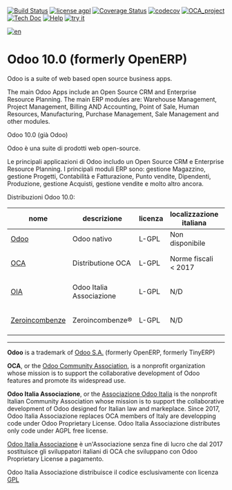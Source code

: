 [![Build Status](https://travis-ci.org/Odoo-Italia-Associazione/OCB.svg?branch=10.0)](https://travis-ci.org/Odoo-Italia-Associazione/OCB)
[![license agpl](https://img.shields.io/badge/licence-AGPL--3-blue.svg)](http://www.gnu.org/licenses/agpl-3.0.html)
[![Coverage Status](https://coveralls.io/repos/github/Odoo-Italia-Associazione/OCB/badge.svg?branch=10.0)](https://coveralls.io/github/Odoo-Italia-Associazione/OCB?branch=10.0)
[![codecov](https://codecov.io/gh/Odoo-Italia-Associazione/OCB/branch/10.0/graph/badge.svg)](https://codecov.io/gh/Odoo-Italia-Associazione/OCB/branch/10.0)
[![OCA_project](http://www.Odoo-Italia-Associazione.it/wp-content/uploads/ci-ct/prd/button-oca-10.svg)](https://github.com/OCA/OCB/tree/10.0)
[![Tech Doc](http://www.Odoo-Italia-Associazione.it/wp-content/uploads/ci-ct/prd/button-docs-10.svg)](http://wiki.Odoo-Italia-Associazione.org/en/Odoo/10.0/dev)
[![Help](http://www.Odoo-Italia-Associazione.it/wp-content/uploads/ci-ct/prd/button-help-10.svg)](http://wiki.Odoo-Italia-Associazione.org/en/Odoo/10.0/man/)
[![try it](http://www.Odoo-Italia-Associazione.it/wp-content/uploads/ci-ct/prd/button-try-it-10.svg)](http://erp10.Odoo-Italia-Associazione.it)




[![en](http://www.shs-av.com/wp-content/en_US.png)](http://wiki.zeroincombenze.org/it/Odoo/7.0/man)

Odoo 10.0 (formerly OpenERP)
============================

Odoo is a suite of web based open source business apps.

The main Odoo Apps include an Open Source CRM and Enterprise Resource Planning.
The main ERP modules are: Warehouse Management, Project Management,
Billing AND Accounting, Point of Sale, Human Resources, Manufacturing,
Purchase Management, Sale Management and other modules.



Odoo 10.0 (già Odoo)

Odoo è una suite di prodotti web open-source.

Le principali applicazioni di Odoo includo un Open Source CRM e Enterprise Resource Planning.
I principali moduli ERP sono: gestione Magazzino, gestione Progetti,
Contabilità e Fatturazione, Punto vendite, Dipendenti, Produzione,
gestione Acquisti, gestione vendite e molto altro ancora.


Distribuzioni Odoo 10.0:

nome | descrizione | licenza | localizzazione italiana | note
--- | --- | --- | --- | ---
[Odoo](https://github.com/odoo/odoo/tree/10.0) | Odoo nativo | L-GPL | Non disponibile | 
[OCA](https://github.com/OCA/OCB/tree/10.0) | Distributione OCA | L-GPL | Norme fiscali < 2017 | Da 2018 non aggiornato
[OIA](https://github.com/Odoo-Italia-Associazione/l10n-italy/tree/10.0) | Odoo Italia Associazione | L-GPL | N/D | Supportato da associazione
[Zeroincombenze](https://github.com/Odoo-Italia-Associazione/OCB/tree/10.0) | Zeroincombenze® | L-GPL | N/D | Supportato da SHS-AV s.r.l.

[//]: # (copyright)

----

**Odoo** is a trademark of [Odoo S.A.](https://www.odoo.com/) (formerly OpenERP, formerly TinyERP)

**OCA**, or the [Odoo Community Association](http://odoo-community.org/), is a nonprofit organization whose
mission is to support the collaborative development of Odoo features and
promote its widespread use.

**Odoo Italia Associazione**, or the [Associazione Odoo Italia](https://www.odoo-italia.org/)
is the nonprofit Italian Community Association whose mission
is to support the collaborative development of Odoo designed for Italian law and markeplace.
Since 2017, Odoo Italia Associazione replaces OCA members of Italy are developping code under Odoo Proprietary License.
Odoo Italia Associazione distributes only code under AGPL free license.

[Odoo Italia Associazione](https://www.odoo-italia.org/) è un'Associazione senza fine di lucro
che dal 2017 sostituisce gli sviluppatori italiani di OCA che sviluppano
con Odoo Proprietary License a pagamento.

Odoo Italia Associazione distribuisce il codice esclusivamente con licenza [GPL](http://www.gnu.org/licenses/lgpl-3.0.html)

[//]: # (end copyright)

[//]: # (addons)

[//]: # (end addons)
